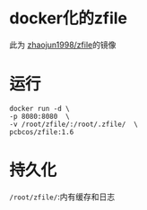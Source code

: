 # docker化的zfile  
此为 [zhaojun1998/zfile](https://github.com/zhaojun1998/zfile)的镜像  
# 运行  
``` 
docker run -d \
-p 8080:8080  \
-v /root/zfile/:/root/.zfile/  \
pcbcos/zfile:1.6
```
# 持久化  
`/root/zfile/`:内有缓存和日志